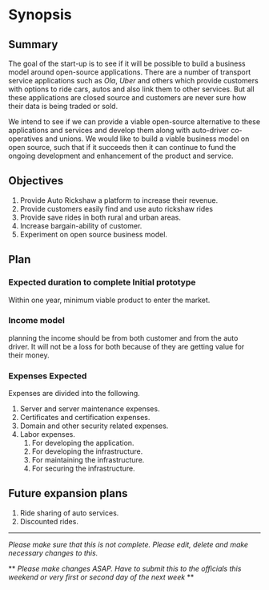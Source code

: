 # Synopsis

## Summary

The goal of the start-up is to see if it will be possible to build a
business model around open-source applications. There are a number 
of transport service applications such as *Ola*, *Uber* and others which provide
customers with options to ride cars, autos and also link them to other
services. But all these applications are closed source and customers are
never sure how their data is being traded or sold.

We intend to see if we can provide a viable open-source alternative to
these applications and services and develop them along with auto-driver
co-operatives and unions. We would like to build a viable business model
on open source, such that if it succeeds then it can continue to fund
the ongoing development and enhancement of the product and service.

## Objectives

1. Provide Auto Rickshaw a platform to increase their revenue.
2. Provide customers easily find and use auto rickshaw rides
3. Provide save rides in both rural and urban areas.
4. Increase bargain-ability of customer.
5. Experiment on open source business model.

## Plan

### Expected duration to complete Initial prototype

Within one year, minimum viable product to enter the market.

### Income model

planning the income should be from both customer and from the auto driver.
It will not be a loss for both because of they are getting value for their money.

### Expenses Expected

Expenses are divided into the following. 
1. Server and server maintenance expenses.
2. Certificates and certification expenses.
3. Domain and other security related expenses.
4. Labor expenses.
    1. For developing the application.
    2. For developing the infrastructure.
    3. For maintaining the infrastructure.
    4. For securing the infrastructure.


## Future expansion plans

1. Ride sharing of auto services.
2. Discounted rides.



---

*Please make sure that this is not complete. Please edit, delete and make necessary changes to this.*

** *Please make changes ASAP. Have to submit this to the officials this weekend or very first or second day of the next week* **